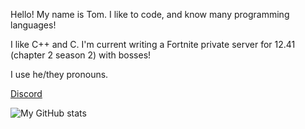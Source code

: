 Hello! My name is Tom. I like to code, and know many programming languages!

I like C++ and C. I'm current writing a Fortnite private server for 12.41 (chapter 2 season 2) with bosses!

I use he/they pronouns.

[Discord](https://discord.com/users/716250356803174511)

![My GitHub stats](https://github-readme-stats.vercel.app/api?username=plooshi&show_icons=true&count_private=true&theme=tokyonight)
